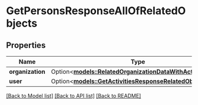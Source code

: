 # GetPersonsResponseAllOfRelatedObjects

## Properties

Name | Type | Description | Notes
------------ | ------------- | ------------- | -------------
**organization** | Option<[**models::RelatedOrganizationDataWithActiveFlag**](RelatedOrganizationDataWithActiveFlag.md)> |  | [optional]
**user** | Option<[**models::GetActivitiesResponseRelatedObjectsUser**](GetActivitiesResponse_related_objects_user.md)> |  | [optional]

[[Back to Model list]](../README.md#documentation-for-models) [[Back to API list]](../README.md#documentation-for-api-endpoints) [[Back to README]](../README.md)


